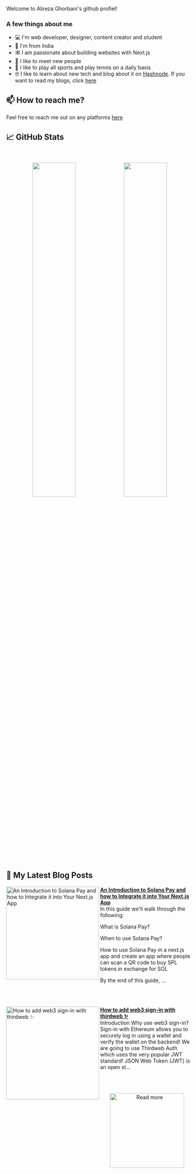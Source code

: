 Welcome to Alireza Ghorbani's github profiel!
### A few things about me

- 💻 I'm web developer, designer, content creator and student
- 📍 I'm from India
- 🕸️ I am passionate about building websites with Next.js
- 🤝 I like to meet new people
- 🎾 I like to play all sports and play tennis on a daily basis
- 🤓 I like to learn about new tech and blog about it on [Hashnode](https://hashnode.com/@avneesh0612). If you want to read my blogs, click [here](https://blog.avneesh.tech)

## 📫 How to reach me?

Feel free to reach me out on any platforms [here](https://links.avneesh.tech/)

## 📈 GitHub Stats
<br>
<p align="center">
  <img width="48%" src="https://github-readme-stats.vercel.app/api?username=avneesh0612&show_icons=true&theme=radical" />
  <img width="48%" src="https://github-readme-streak-stats.herokuapp.com/?user=avneesh0612&theme=radical" />
</p>

## 📰 My Latest Blog Posts

<!-- HASHNODE_BLOG:START -->
<p align="left">
<a href="https://blog.avneesh.tech//what-is-solana-pay-and-how-to-use-it-in-your-nextjs-app" title="An Introduction to Solana Pay and how to Integrate it into Your Next.js App"><img src="https://cdn.hashnode.com/res/hashnode/image/upload/v1679990122582/2d888a78-55c9-49cd-9f9e-1a8c02b21425.png" alt="An Introduction to Solana Pay and how to Integrate it into Your Next.js App" width="250px" align="left" /></a>
<a href="https://blog.avneesh.tech//what-is-solana-pay-and-how-to-use-it-in-your-nextjs-app" title="An Introduction to Solana Pay and how to Integrate it into Your Next.js App"><strong>An Introduction to Solana Pay and how to Integrate it into Your Next.js App</strong></a>
<br/> In this guide we'll walk through the following:

What is Solana Pay?

When to use Solana Pay?

How to use Solana Pay in a next.js app and create an app where people can scan a QR code to buy SPL tokens in exchange for SOL


By the end of this guide, ... </p> <br/> <br/>
<p align="left">
<a href="https://blog.avneesh.tech//how-to-add-web3-sign-in-with-thirdweb" title="How to add web3 sign-in with thirdweb ✨"><img src="https://cdn.hashnode.com/res/hashnode/image/upload/v1662279178924/qro13Ocnd.png" alt="How to add web3 sign-in with thirdweb ✨" width="250px" align="left" /></a>
<a href="https://blog.avneesh.tech//how-to-add-web3-sign-in-with-thirdweb" title="How to add web3 sign-in with thirdweb ✨"><strong>How to add web3 sign-in with thirdweb ✨</strong></a>
<br/> Introduction
Why use web3 sign-in?
Sign-in with Ethereum allows you to securely log in using a wallet and verify the wallet on the backend! We are going to use Thirdweb Auth which uses the very popular JWT standard! JSON Web Token (JWT) is an open st... </p> <br/> <br/>
<!-- HASHNODE_BLOG:END -->

<p align="center">  
<a href="https://blog.avneesh.tech/"><img src="https://user-images.githubusercontent.com/76690419/142756081-13352f92-8482-4a86-acbb-72dc164e8746.png" alt="Read more" width="200"/></a>
</p>

